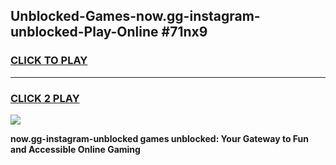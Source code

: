 
## Unblocked-Games-now.gg-instagram-unblocked-Play-Online #71nx9
<h3>
<a href="https://news.freeplayer.one?title=now.gg-instagram-unblocked&ref=3">CLICK TO PLAY</a></h3>
<hr>

<h3>
<a href="https://news.freeplayer.one?title=now.gg-instagram-unblocked&ref=3">CLICK 2 PLAY</a>
  
</h3>

<a href="https://news.freeplayer.one?title=now.gg-instagram-unblocked&ref=3"><img src="https://clearcache.store/games.png"></a>


**now.gg-instagram-unblocked games unblocked: Your Gateway to Fun and Accessible Online Gaming**
